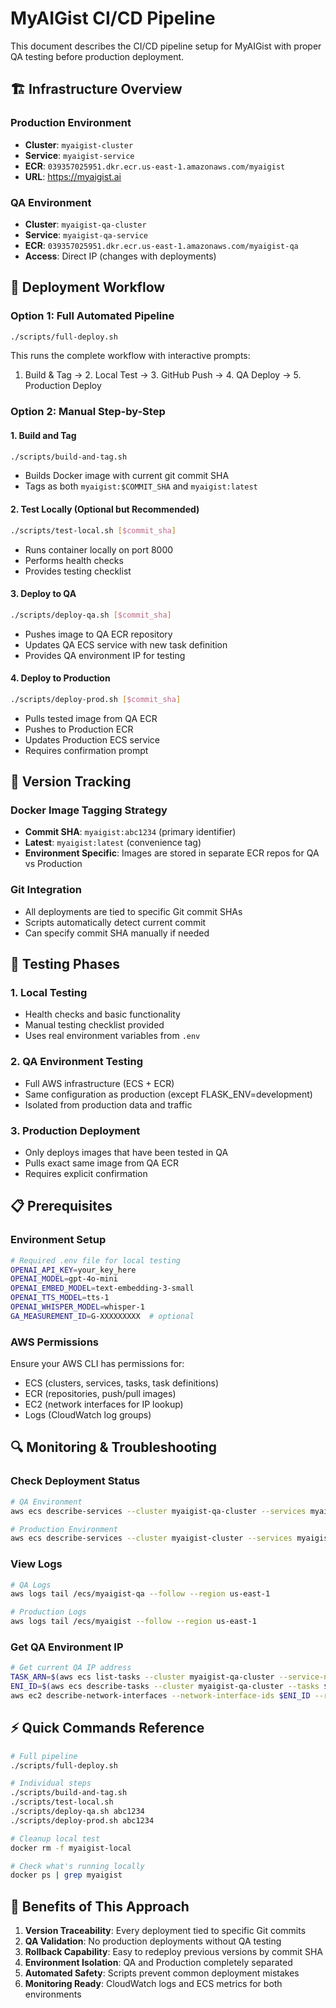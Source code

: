# MyAIGist CI/CD Pipeline

This document describes the CI/CD pipeline setup for MyAIGist with proper QA testing before production deployment.

## 🏗️ Infrastructure Overview

### Production Environment
- **Cluster**: `myaigist-cluster`
- **Service**: `myaigist-service` 
- **ECR**: `039357025951.dkr.ecr.us-east-1.amazonaws.com/myaigist`
- **URL**: https://myaigist.ai

### QA Environment  
- **Cluster**: `myaigist-qa-cluster`
- **Service**: `myaigist-qa-service`
- **ECR**: `039357025951.dkr.ecr.us-east-1.amazonaws.com/myaigist-qa`
- **Access**: Direct IP (changes with deployments)

## 🚀 Deployment Workflow

### Option 1: Full Automated Pipeline
```bash
./scripts/full-deploy.sh
```
This runs the complete workflow with interactive prompts:
1. Build & Tag → 2. Local Test → 3. GitHub Push → 4. QA Deploy → 5. Production Deploy

### Option 2: Manual Step-by-Step

#### 1. Build and Tag
```bash
./scripts/build-and-tag.sh
```
- Builds Docker image with current git commit SHA
- Tags as both `myaigist:$COMMIT_SHA` and `myaigist:latest`

#### 2. Test Locally (Optional but Recommended)
```bash
./scripts/test-local.sh [$commit_sha]
```
- Runs container locally on port 8000
- Performs health checks
- Provides testing checklist

#### 3. Deploy to QA
```bash
./scripts/deploy-qa.sh [$commit_sha]
```
- Pushes image to QA ECR repository
- Updates QA ECS service with new task definition
- Provides QA environment IP for testing

#### 4. Deploy to Production
```bash
./scripts/deploy-prod.sh [$commit_sha]
```
- Pulls tested image from QA ECR
- Pushes to Production ECR
- Updates Production ECS service
- Requires confirmation prompt

## 🔄 Version Tracking

### Docker Image Tagging Strategy
- **Commit SHA**: `myaigist:abc1234` (primary identifier)
- **Latest**: `myaigist:latest` (convenience tag)
- **Environment Specific**: Images are stored in separate ECR repos for QA vs Production

### Git Integration
- All deployments are tied to specific Git commit SHAs
- Scripts automatically detect current commit
- Can specify commit SHA manually if needed

## 🧪 Testing Phases

### 1. Local Testing
- Health checks and basic functionality
- Manual testing checklist provided
- Uses real environment variables from `.env`

### 2. QA Environment Testing
- Full AWS infrastructure (ECS + ECR)
- Same configuration as production (except FLASK_ENV=development)
- Isolated from production data and traffic

### 3. Production Deployment
- Only deploys images that have been tested in QA
- Pulls exact same image from QA ECR
- Requires explicit confirmation

## 📋 Prerequisites

### Environment Setup
```bash
# Required .env file for local testing
OPENAI_API_KEY=your_key_here
OPENAI_MODEL=gpt-4o-mini
OPENAI_EMBED_MODEL=text-embedding-3-small
OPENAI_TTS_MODEL=tts-1
OPENAI_WHISPER_MODEL=whisper-1
GA_MEASUREMENT_ID=G-XXXXXXXXX  # optional
```

### AWS Permissions
Ensure your AWS CLI has permissions for:
- ECS (clusters, services, tasks, task definitions)
- ECR (repositories, push/pull images)  
- EC2 (network interfaces for IP lookup)
- Logs (CloudWatch log groups)

## 🔍 Monitoring & Troubleshooting

### Check Deployment Status
```bash
# QA Environment
aws ecs describe-services --cluster myaigist-qa-cluster --services myaigist-qa-service --region us-east-1

# Production Environment  
aws ecs describe-services --cluster myaigist-cluster --services myaigist-service --region us-east-1
```

### View Logs
```bash
# QA Logs
aws logs tail /ecs/myaigist-qa --follow --region us-east-1

# Production Logs
aws logs tail /ecs/myaigist --follow --region us-east-1
```

### Get QA Environment IP
```bash
# Get current QA IP address
TASK_ARN=$(aws ecs list-tasks --cluster myaigist-qa-cluster --service-name myaigist-qa-service --region us-east-1 --query 'taskArns[0]' --output text)
ENI_ID=$(aws ecs describe-tasks --cluster myaigist-qa-cluster --tasks $TASK_ARN --region us-east-1 --query 'tasks[0].attachments[0].details[?name==`networkInterfaceId`].value' --output text)
aws ec2 describe-network-interfaces --network-interface-ids $ENI_ID --region us-east-1 --query 'NetworkInterfaces[0].Association.PublicIp' --output text
```

## ⚡ Quick Commands Reference

```bash
# Full pipeline
./scripts/full-deploy.sh

# Individual steps
./scripts/build-and-tag.sh
./scripts/test-local.sh
./scripts/deploy-qa.sh abc1234
./scripts/deploy-prod.sh abc1234

# Cleanup local test
docker rm -f myaigist-local

# Check what's running locally
docker ps | grep myaigist
```

## 🎯 Benefits of This Approach

1. **Version Traceability**: Every deployment tied to specific Git commits
2. **QA Validation**: No production deployments without QA testing
3. **Rollback Capability**: Easy to redeploy previous versions by commit SHA
4. **Environment Isolation**: QA and Production completely separated
5. **Automated Safety**: Scripts prevent common deployment mistakes
6. **Monitoring Ready**: CloudWatch logs and ECS metrics for both environments